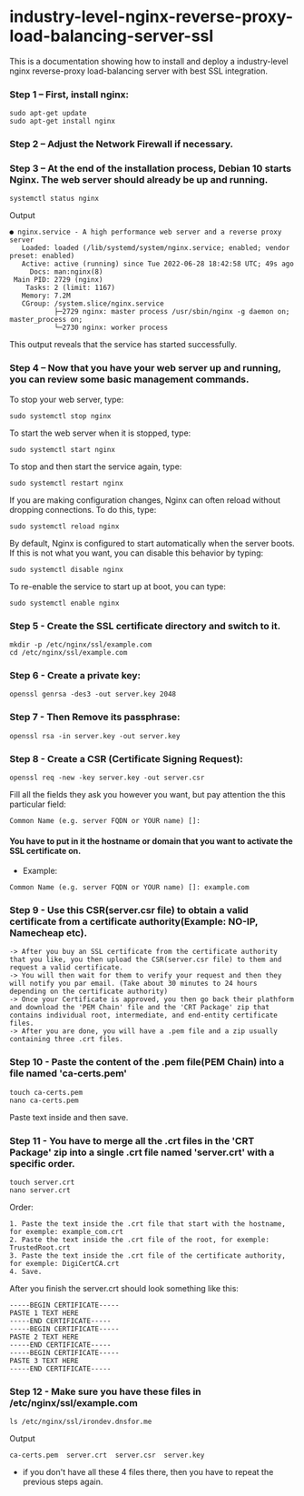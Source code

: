 # industry-level-nginx-reverse-proxy-load-balancing-server-ssl
This is a documentation showing how to install and deploy a industry-level nginx reverse-proxy load-balancing server with best SSL integration.

### Step 1 – First, install nginx:
```
sudo apt-get update
sudo apt-get install nginx
```

### Step 2 – Adjust the Network Firewall if necessary.

### Step 3 – At the end of the installation process, Debian 10 starts Nginx. The web server should already be up and running.
```
systemctl status nginx
```
Output
```
● nginx.service - A high performance web server and a reverse proxy server
   Loaded: loaded (/lib/systemd/system/nginx.service; enabled; vendor preset: enabled)
   Active: active (running) since Tue 2022-06-28 18:42:58 UTC; 49s ago
     Docs: man:nginx(8)
 Main PID: 2729 (nginx)
    Tasks: 2 (limit: 1167)
   Memory: 7.2M
   CGroup: /system.slice/nginx.service
           ├─2729 nginx: master process /usr/sbin/nginx -g daemon on; master_process on;
           └─2730 nginx: worker process
```
This output reveals that the service has started successfully.

### Step 4 – Now that you have your web server up and running, you can review some basic management commands.

To stop your web server, type:
```
sudo systemctl stop nginx
```
To start the web server when it is stopped, type:
```
sudo systemctl start nginx
```
To stop and then start the service again, type:
```
sudo systemctl restart nginx
```
If you are making configuration changes, Nginx can often reload without dropping connections. To do this, type:
```
sudo systemctl reload nginx
```
By default, Nginx is configured to start automatically when the server boots. If this is not what you want, you can disable this behavior by typing:
```
sudo systemctl disable nginx
```
To re-enable the service to start up at boot, you can type:
```
sudo systemctl enable nginx
```

### Step 5 - Create the SSL certificate directory and switch to it.
```
mkdir -p /etc/nginx/ssl/example.com
cd /etc/nginx/ssl/example.com
```

### Step 6 - Create a private key:
```
openssl genrsa -des3 -out server.key 2048
```

### Step 7 - Then Remove its passphrase:
```
openssl rsa -in server.key -out server.key
```

### Step 8 - Create a CSR (Certificate Signing Request):
```
openssl req -new -key server.key -out server.csr
```
Fill all the fields they ask you however you want, but pay attention the this particular field:
```
Common Name (e.g. server FQDN or YOUR name) []:
```
#### You have to put in it the hostname or domain that you want to activate the SSL certificate on.
* Example:
```
Common Name (e.g. server FQDN or YOUR name) []: example.com
```

### Step 9 - Use this CSR(server.csr file) to obtain a valid certificate from a certificate authority(Example: NO-IP, Namecheap etc).
```
-> After you buy an SSL certificate from the certificate authority that you like, you then upload the CSR(server.csr file) to them and request a valid certificate.
-> You will then wait for them to verify your request and then they will notify you par email. (Take about 30 minutes to 24 hours depending on the certificate authority)
-> Once your Certificate is approved, you then go back their plathform and download the 'PEM Chain' file and the 'CRT Package' zip that contains individual root, intermediate, and end-entity certificate files.
-> After you are done, you will have a .pem file and a zip usually containing three .crt files.
```

### Step 10 - Paste the content of the .pem file(PEM Chain) into a file named 'ca-certs.pem'
```
touch ca-certs.pem
nano ca-certs.pem
```
Paste text inside and then save.

### Step 11 - You have to merge all the .crt files in the 'CRT Package' zip into a single .crt file named 'server.crt' with a specific order.
```
touch server.crt
nano server.crt
```
Order:
```
1. Paste the text inside the .crt file that start with the hostname, for exemple: example_com.crt
2. Paste the text inside the .crt file of the root, for exemple: TrustedRoot.crt
3. Paste the text inside the .crt file of the certificate authority, for exemple: DigiCertCA.crt
4. Save.
```
After you finish the server.crt should look something like this:
```
-----BEGIN CERTIFICATE-----
PASTE 1 TEXT HERE
-----END CERTIFICATE-----
-----BEGIN CERTIFICATE-----
PASTE 2 TEXT HERE
-----END CERTIFICATE-----
-----BEGIN CERTIFICATE-----
PASTE 3 TEXT HERE
-----END CERTIFICATE-----
```

### Step 12 - Make sure you have these files in /etc/nginx/ssl/example.com
```
ls /etc/nginx/ssl/irondev.dnsfor.me
```
Output
```
ca-certs.pem  server.crt  server.csr  server.key
```
* if you don't have all these 4 files there, then you have to repeat the previous steps again.
